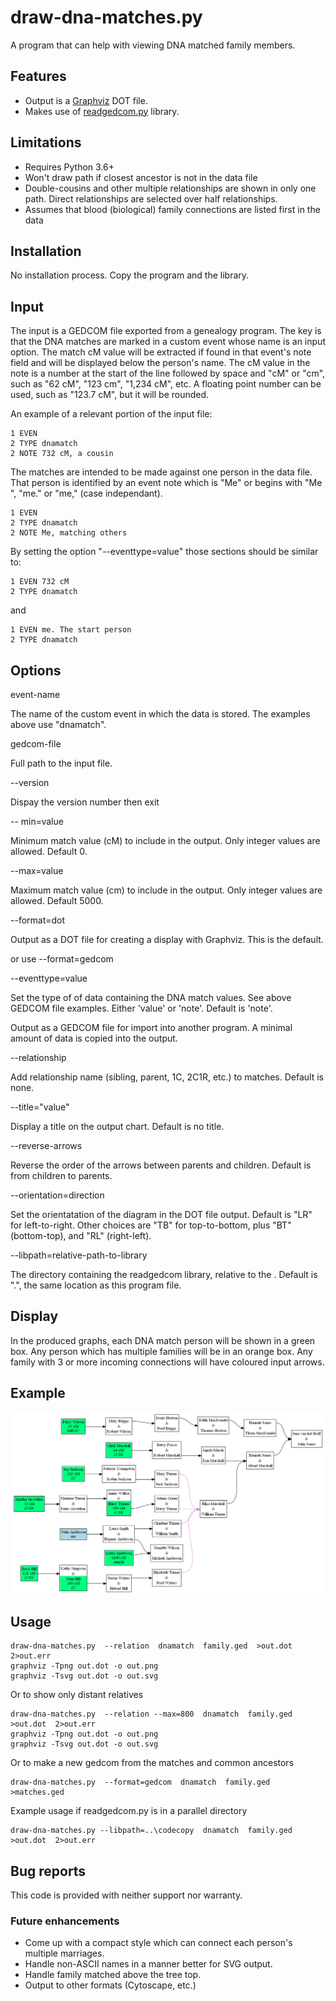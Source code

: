 # draw-dna-matches.py

A program that can help with viewing DNA matched family members.

## Features

- Output is a [Graphviz](https://graphviz.org) DOT file.
- Makes use of [readgedcom.py](https://github.com/johnandrea/readgedcom) library.

## Limitations

- Requires Python 3.6+
- Won't draw path if closest ancestor is not in the data file
- Double-cousins and other multiple relationships are shown in only one path. Direct relationships are selected over half relationships.
- Assumes that blood (biological) family connections are listed first in the data

## Installation

No installation process. Copy the program and the library.

## Input

The input is a GEDCOM file exported from a genealogy program. The key is that the DNA matches are marked in a custom event whose name is an input option. The match cM value will be extracted if found in that event's note field and will be
displayed below the person's name. The cM value in the note is a number at the start of the line followed by space and "cM" or "cm", such as "62 cM", "123 cm", "1,234 cM", etc. A floating point number can be used, such as "123.7 cM", but it will be rounded.

An example of a relevant portion of the input file:

```
1 EVEN
2 TYPE dnamatch
2 NOTE 732 cM, a cousin
```

The matches are intended to be made against one person in the data file. That person
is identified by an event note which is "Me" or begins with "Me ", "me." or "me," (case independant).

```
1 EVEN
2 TYPE dnamatch
2 NOTE Me, matching others
```

By setting the option "--eventtype=value" those sections should be similar to:

```
1 EVEN 732 cM
2 TYPE dnamatch
```

and

```
1 EVEN me. The start person
2 TYPE dnamatch
```

## Options

event-name

The name of the custom event in which the data is stored. The examples above use "dnamatch".

gedcom-file

Full path to the input file.

--version 

Dispay the version number then exit

-- min=value

Minimum match value (cM) to include in the output. Only integer values are allowed. Default 0.

--max=value

Maximum match value (cm) to include in the output. Only integer values are allowed. Default 5000.

--format=dot

Output as a DOT file for creating a display with Graphviz. This is the default.

or use
--format=gedcom

--eventtype=value

Set the type of of data containing the DNA match values. See above GEDCOM file examples. Either 'value' or 'note'. Default is 'note'.

Output as a GEDCOM file for import into another program. A minimal amount of data is copied into the output. 

--relationship

Add relationship name (sibling, parent, 1C, 2C1R, etc.) to matches. Default is none.

--title="value"

Display a title on the output chart. Default is no title.

--reverse-arrows

Reverse the order of the arrows between parents and children. Default is from children to parents.

--orientation=direction

Set the orientatation of the diagram in the DOT file output. Default is "LR" for left-to-right.
Other choices are "TB" for top-to-bottom, plus "BT" (bottom-top), and "RL" (right-left).

--libpath=relative-path-to-library

The directory containing the readgedcom library, relative to the . Default is ".", the same location as this program file.


## Display

In the produced graphs, each DNA match person will be shown in a green box. Any person which has multiple families will be in an orange box. Any family with 3 or more incoming connections will have coloured input arrows.

## Example

![Example tree](test-data/test-family.png)

## Usage

```
draw-dna-matches.py  --relation  dnamatch  family.ged  >out.dot  2>out.err
graphviz -Tpng out.dot -o out.png
graphviz -Tsvg out.dot -o out.svg
```

Or to show only distant relatives
```
draw-dna-matches.py  --relation --max=800  dnamatch  family.ged  >out.dot  2>out.err
graphviz -Tpng out.dot -o out.png
graphviz -Tsvg out.dot -o out.svg
```

Or to make a new gedcom from the matches and common ancestors

```
draw-dna-matches.py  --format=gedcom  dnamatch  family.ged  >matches.ged
```

Example usage if readgedcom.py is in a parallel directory

```
draw-dna-matches.py --libpath=..\codecopy  dnamatch  family.ged  >out.dot  2>out.err
```

## Bug reports

This code is provided with neither support nor warranty.

### Future enhancements

- Come up with a compact style which can connect each person's multiple marriages.
- Handle non-ASCII names in a manner better for SVG output.
- Handle family matched above the tree top.
- Output to other formats (Cytoscape, etc.)
